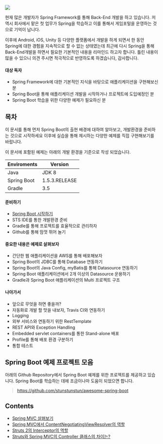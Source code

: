 <img src='https://alexandreesl.files.wordpress.com/2014/12/springboot.png' />

현재 많은 개발자가 Spring Framework를 통해 Back-End 개발을 하고 있습니다. 저 역시 회사에서 맡은 첫 업무가 Spring을 학습하고 이를 통해서 게임포털을 운영하는 것으로 기억이 납니다.

이후에 Android, iOS, Unity 등 다양한 플랫폼에서 개발을 하게 되면서 한 동안 Spring에 대한 경험을 지속적으로 할 수 없는 상태였는데 최근에 다시 Spring을 통해 Back-End개발을 하면서 필요한 기본적인 내용을 리마인드 하고자 합니다. 틀린 내용이 많을 수 있으니 의견 주시면 적극적으로 반영하도록 하겠습니다, 감사합니다. 

#### 대상 독자

- Spring Framework에 대한 기본적인 지식을 바탕으로 애플리케이션을 구현해보신 분
- Spring Boot을 통해 애플리케이션 개발을 시작하거나 프로젝트에 도입예정인 분
- Spring Boot 학습을 위한 다양한 예제가 필요하신 분


## 목차

이 문서를 통해 먼저 Spring Boot의 출현 배경에 대하여 알아보고, 개발환경을 준비하는 것으로 시작하세요 이후에 실습을 통해 제시하는 다양한 예제를 직접 구현해보기를 바랍니다.

이 문서에 포함된 예제는 아래의 개발 환경을 기준으로 작성 되었습니다.

 Enviroments | Version 
---|---
Java | JDK 8
Spring Boot | 1.5.3.RELEASE
Gradle | 3.5

#### 준비하기

- [Spring Boot 시작하기](https://github.com/stunstunstun/awesome-wiki/blob/master/Spring/spring-boot-get-started.md)
- STS IDE를 통한 개발환경 준비
- Gradle를 통해 프로젝트를 효율적으로 관리하자 
- Github를 통해 맘껏 뛰어 놀기

#### 중요한 내용은 예제로 살펴보자

- 간단한 웹 애플리케이션을 AWS를 통해 배포해보자
- Spring Boot의 JDBC를 통해 Database 연동하기
- Spring Boot의 Java Config, myBatis를 통해 Datasource 연동하기
- Spring Boot 애플리케이션에서 2개 이상의 Datasource 운용하기
- Gradle과 Spring Boot 애플리케이션의 Multi 프로젝트 구조

#### 나아가서

- 앞으로 무엇을 하면 좋을까?
- 자동화로 개발 할 맛을 내보자, Travis CI와 연동하기
- Logging
- 외부 서비스와 연동하기 위한 RestTemplate
- REST API와 Exception Handling
- Embedded servlet containers를 통한 Stand-alone 배포
- Profile를 통해 배포 환경 구분하기
- 통합 테스트

## Spring Boot 예제 프로젝트 모음

 아래의 Github Repository에서 Spring Boot 예제를 위한 프로젝트를 제공하고 있습니다. Spring Boot를 학습하는 데에 조금이나마 도움이 되었으면 합니다.

> https://github.com/stunstunstun/awesome-spring-boot


## Contents

- [Spring MVC 살펴보기](https://github.com/stunstunstun/awesome-wiki/blob/master/Spring/spring-mvc-overview.md)
- [Spring MVC에서 ContentNegotiatingViewResolver의 역할](https://github.com/stunstunstun/awesome-wiki/blob/master/Spring/spring-mvc-content-negotiating-view-resolver.md)
- [Struts 2의 Interceptor의 역할](https://github.com/stunstunstun/awesome-wiki/blob/master/Spring/struts-interceptor.md)
- [Struts와 Spring MVC의 Controller 클래스의 차이는?](https://github.com/stunstunstun/awesome-wiki/blob/master/Spring/struts-and-spring-mvc.md)